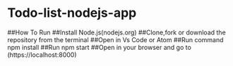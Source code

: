 ﻿# Todo-list-nodejs-app
##How To Run
##Install Node.js(nodejs.org)
##Clone,fork or download the repository from the terminal
##Open in Vs Code or Atom
##Run command npm install
##Run npm start
##Open in your browser and go to (https://localhost:8000)
